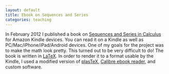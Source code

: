 ```yaml
---
layout: default
title: Ebook on Sequences and Series
categories: teaching
---
```


In February 2012 I published a book on [Sequences and
Series in Calculus](http://www.amazon.com/Calculus-Sequences-Problems-Solutions-ebook/dp/B0071Q2P90)
for Amazon Kindle devices.  You can read it on a Kindle as well as
PC/Mac/iPhone/iPad/Android devices.  One of my goals for the project
was to make the math look pretty.  This turned out to be very
difficult to do!  The book is written in
[LaTeX](http://www.latex-project.org/).  In order to render it to a
format usable by the Kindle, I used a modified version of
[plasTeX](http://plastex.sourceforge.net/), [Calibre ebook
reader](http://calibre-ebook.com/), and custom software.
